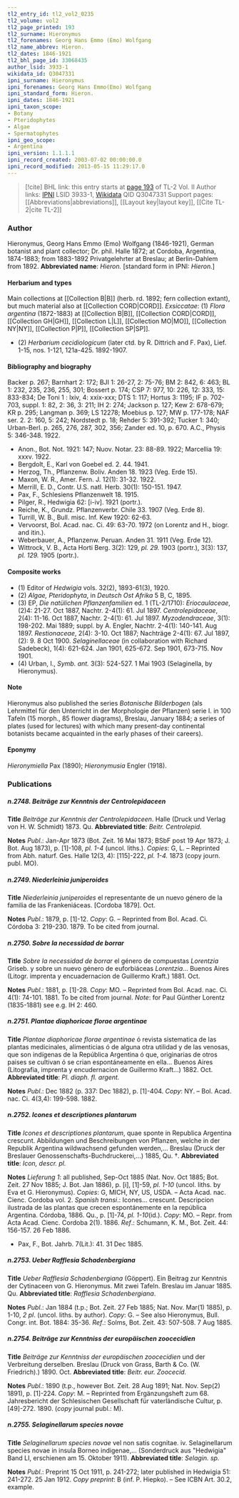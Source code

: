 ```yaml
---
tl2_entry_id: tl2_vol2_0235
tl2_volume: vol2
tl2_page_printed: 193
tl2_surname: Hieronymus
tl2_forenames: Georg Hans Emmo (Emo) Wolfgang
tl2_name_abbrev: Hieron.
tl2_dates: 1846-1921
tl2_bhl_page_id: 33068435
author_lsid: 3933-1
wikidata_id: Q3047331
ipni_surname: Hieronymus
ipni_forenames: Georg Hans Emmo(Emo) Wolfgang
ipni_standard_form: Hieron.
ipni_dates: 1846-1921
ipni_taxon_scope: 
- Botany
- Pteridophytes
- Algae
- Spermatophytes
ipni_geo_scope: 
- Argentina
ipni_version: 1.1.1.1
ipni_record_created: 2003-07-02 00:00:00.0
ipni_record_modified: 2013-05-15 11:29:17.0
---
```


> [!cite] BHL link: this entry starts at [page 193](https://www.biodiversitylibrary.org/page/33068435) of TL-2 Vol. II
> Author links: [IPNI](https://www.ipni.org/a/3933-1) LSID 3933-1, [Wikidata](https://www.wikidata.org/wiki/Q3047331) QID Q3047331
> Support pages: [[Abbreviations|abbreviations]], [[Layout key|layout key]], [[Cite TL-2|cite TL-2]]

### Author

Hieronymus, Georg Hans Emmo (Emo) Wolfgang (1846-1921), German botanist and plant collector; Dr. phil. Halle 1872; at Cordoba, Argentina, 1874-1883; from 1883-1892 Privatgelehrter at Breslau; at Berlin-Dahlem from 1892. 
**Abbreviated name**: *Hieron.* \[standard form in IPNI: *Hieron.*\]

#### Herbarium and types

Main collections at [[Collection B|B]] (herb. rd. 1892; fern collection extant), but much material also at [[Collection CORD|CORD]].
*Exsiccatae*: (1) *Flora argentina* (1872-1883) at [[Collection B|B]], [[Collection CORD|CORD]], [[Collection GH|GH]], [[Collection L|L]], [[Collection MO|MO]], [[Collection NY|NY]], [[Collection P|P]], [[Collection SP|SP]].
- (2) *Herbarium cecidiologicum* (later ctd. by R. Dittrich and F. Pax), Lief. 1-15, nos. 1-121, 121a-425. 1892-1907.

#### Bibliography and biography

Backer p. 267; Barnhart 2: 172; BJI 1: 26-27, 2: 75-76; BM 2: 842, 6: 463; BL 1: 232, 235, 236, 255, 301; Bossert p. 174; CSP 7: 977, 10: 226, 12: 333, 15: 833-834; De Toni 1 : lxiv, 4: xxix-xxx; DTS 1: 117; Hortus 3: 1195; IF p. 702-703, suppl. 1: 82, 2: 36, 3: 211; IH 2: 274; Jackson p. 127; Kew 2: 678-679; KR p. 295; Langman p. 369; LS 12278; Moebius p. 127; MW p. 177-178; NAF ser. 2. 2: 160, 5: 242; Nordstedt p. 18; Rehder 5: 391-392; Tucker 1: 340; Urban-Berl. p. 265, 276, 287, 302, 356; Zander ed. 10, p. 670. A.C., Physis 5: 346-348. 1922.
- Anon., Bot. Not. 1921: 147; Nuov. Notar. 23: 88-89. 1922; Marcellia 19: xxxv. 1922.
- Bergdolt, E., Karl von Goebel ed. 2. 44. 1941.
- Herzog, Th., Pflanzenw. Boliv. Anden 18. 1923 (Veg. Erde 15).
- Maxon, W. R., Amer. Fern. J. 12(1): 31-32. 1922.
- Merrill, E. D., Contr. U.S. natl. Herb. 30(1): 150-151. 1947.
- Pax, F., Schlesiens Pflanzenwelt 18. 1915.
- Pilger, R., Hedwigia 62: \[i-iv\]. 1921 (portr.).
- Reiche, K., Grundz. Pflanzenverbr. Chile 33. 1907 (Veg. Erde 8).
- Turrill, W. B., Bull. misc. Inf. Kew 1920: 62-63.
- Vervoorst, Bol. Acad. nac. Ci. 49: 63-70. 1972 (on Lorentz and H., biogr. and itin.).
- Weberbauer, A., Pflanzenw. Peruan. Anden 31. 1911 (Veg. Erde 12).
- Wittrock, V. B., Acta Horti Berg. 3(2): 129, *pl. 29.* 1903 (portr.), 3(3): 137, *pl. 129.* 1905 (portr.).

#### Composite works

- (1) Editor of *Hedwigia* vols. 32(2), 1893-61(3), 1920.
- (2) *Algae, Pteridophyta*, in *Deutsch Ost Afrika* 5 B, C, 1895.
- (3) EP, *Die natülichen Pflanzenfamilien* ed. 1 (TL-2/1710):
*Eriocaulaceae*, (2)4: 21-27. Oct 1887, Nachtr. 2-4(1): 61. Jul 1897. *Centrolepidaceae*, 2(4): 11-16. Oct 1887, Nachtr. 2-4(1): 61. Jul 1897. *Myzodendraceae*, 3(1): 198-202. Mai 1889; suppl. by A. Engler, Nachtr. 2-4(1): 140-141. Aug 1897.
*Restionaceae*, 2(4): 3-10. Oct 1887; Nachträge 2-4(1): 67. Jul 1897, (2): 9. 8 Oct 1900. *Selaginellaceae* (in collaboration with Richard Sadebeck), 1(4): 621-624. Jan 1901, 625-672. Sep 1901, 673-715. Nov 1901.
- (4) Urban, I., *Symb. ant.* 3(3): 524-527. 1 Mai 1903 (Selaginella, by Hieronymus).

#### Note

Hieronymus also published the series *Botanische Bilderbogen* (als Lehrmittel für den Unterricht in der Morphologie der Pflanzen) serie I. in 100 Tafeln (15 morph., 85 flower diagrams), Breslau, January 1884; a series of plates (used for lectures) with which many present-day continental botanists became acquainted in the early phases of their careers).

#### Eponymy

*Hieronymiella* Pax (1890); *Hieronymusia* Engler (1918).

### Publications

##### n.2748. Beiträge zur Kenntnis der Centrolepidaceen

**Title**
*Beiträge zur Kenntnis der Centrolepidaceen*. Halle (Druck und Verlag von H. W. Schmidt) 1873. Qu.
**Abbreviated title**: *Beitr. Centrolepid.*

**Notes**
*Publ*.: Jan-Apr 1873 (Bot. Zeit. 16 Mai 1873; BSbF post 19 Apr 1873; J. Bot. Aug 1873), p. \[1\]-108, *pl. 1-4* (uncol. liths.). *Copies*: G, L. – Reprinted from Abh. naturf. Ges. Halle 12(3, 4): \[115\]-222, *pl. 1-4.* 1873 (copy journ. publ. MO).

##### n.2749. Niederleinia juniperoides

**Title**
*Niederleinia juniperoides* el representante de un nuevo género de la familia de las Frankeniáceas. \[Cordoba 1879\]. Oct.

**Notes**
*Publ*.: 1879, p. \[1\]-12. *Copy*: G. – Reprinted from Bol. Acad. Ci. Córdoba 3: 219-230. 1879. To be cited from journal.

##### n.2750. Sobre la necessidad de borrar

**Title**
*Sobre la necessidad de borrar* el género de compuestas *Lorentzia* Griseb. y sobre un nuevo género de euforbiáceas *Lorentzia*... Buenos Aires (Litogr. imprenta y encuadernacion de Guillermo Kraft.) 1881. Oct.

**Notes**
*Publ*.: 1881, p. \[1\]-28. *Copy*: MO. – Reprinted from Bol. Acad. nac. Ci. 4(1): 74-101. 1881. To be cited from journal.
*Note*: for Paul Günther Lorentz (1835-1881) see e.g. IH 2: 460.

##### n.2751. Plantae diaphoricae florae argentinae

**Title**
*Plantae diaphoricae florae argentinae* ó revista sistematica de las plantas medicinales, alimenticias ó de alguna otra utilidad y de las venosas, que son indígenas de la República Argentina ó que, originarias de otros paises se cultivan ó se crian espontáneamente en ella... Buenos Aires (Litografia, imprenta y encudernacion de Guillermo Kraft...) 1882. Oct.
**Abbreviated title**: *Pl. diaph. fl. argent.*

**Notes**
*Publ*.: Dec 1882 (p. 337: Dec 1882), p. \[1\]-404. *Copy*: NY. – Bol. Acad. nac. Ci. 4(3,4): 199-598. 1882.

##### n.2752. Icones et descriptiones plantarum

**Title**
*Icones et descriptiones plantarum*, quae sponte in Republica Argentina crescunt. Abbildungen und Beschreibungen von Pflanzen, welche in der Republik Argentina wildwachsend gefunden werden,... Breslau (Druck der Breslauer Genossenschafts-Buchdruckerei,...) 1885, Qu. †.
**Abbreviated title**: *Icon, descr. pl.*

**Notes**
*Lieferung 1*: all published, Sep-Oct 1885 (Nat. Nov. Oct 1885; Bot. Zeit. 27 Nov 1885; J. Bot. Jan 1886), p. \[i\], \[1\]-59, *pl. 1-10* (uncol. liths. by Eva et G. Hieronymus). *Copies*: G, MICH, NY, US, USDA. – Acta Acad. nac. Cienc. Cordoba vol. 2.
*Spanish transi*.: Icones... crescunt. Descripcion ilustrada de las plantas que crecen espontánemente en la república Argentina. Córdoba, 1886. Qu., p. \[1\]-74, *pl. 1-10*(id.). *Copy*: MO. – Repr. from Acta Acad. Cienc. Cordoba 2(1). 1886.
*Ref*.: Schumann, K. M., Bot. Zeit. 44: 156-157. 26 Feb 1886.
- Pax, F., Bot. Jahrb. 7(Lit.): 41. 31 Dec 1885.

##### n.2753. Ueber Rafflesia Schadenbergiana

**Title**
*Ueber Rafflesia Schadenbergiana* (Göppert). Ein Beitrag zur Kenntnis der Cytinaceen von G. Hieronymus. Mit zwei Tafeln. Breslau im Januar 1885. Qu.
**Abbreviated title**: *Rafflesia Schadenbergiana*.

**Notes**
*Publ*.: Jan 1884 (t.p.; Bot. Zeit. 27 Feb 1885; Nat. Nov. Mar(1) 1885), p. 1-10, *2 pl*. (uncol. liths. by author). *Copy*: G. – See also Hieronymus, Bull. Congr. int. Bot. 1884: 35-36.
*Ref*.: Solms, Bot. Zeit. 43: 507-508. 7 Aug 1885.

##### n.2754. Beiträge zur Kenntniss der europäischen zoocecidien

**Title**
*Beiträge zur Kenntniss der europäischen zoocecidien* und der Verbreitung derselben. Breslau (Druck von Grass, Barth & Co. (W. Friedrich).) 1890. Oct.
**Abbreviated title**: *Beitr. eur. Zoocecid.*

**Notes**
*Publ*.: 1890 (t.p., however Bot. Zeit. 28 Aug 1891; Nat. Nov. Sep(2) 1891), p. \[1\]-224. *Copy*: M. – Reprinted from Ergänzungsheft zum 68. Jahresbericht der Schlesischen Gesellschaft für vaterländische Cultur, p. \[49\]-272. 1890. (*copy* journal publ.: M).

##### n.2755. Selaginellarum species novae

**Title**
*Selaginellarum species novae* vel non satis cognitae. iv. Selaginellarum species novae in insula Borneo indigenae,... (Sonderdruck aus "Hedwigia" Band LI, erschienen am 15. Oktober 1911).
**Abbreviated title**: *Selagin. sp.*

**Notes**
*Publ*.: Preprint 15 Oct 1911, p. 241-272; later published in Hedwigia 51: 241-272. 25 Jan 1912. *Copy preprint*: B (inf. P. Hiepko). – See ICBN Art. 30.2, example.

